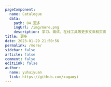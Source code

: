 ```yaml
---
pageComponent:
  name: Catalogue
  data:
    path: 04.更多
    imgUrl: /img/more.png
    description: 学习、面试、在线工具等更多文章和页面
title: 更多
date: 2023-01-29 21:50:56
permalink: /more/
sidebar: false
article: false
comment: false
editLink: false
author:
  name: yuhuiyuan
  link: https://github.com/xugaoyi
---
```

